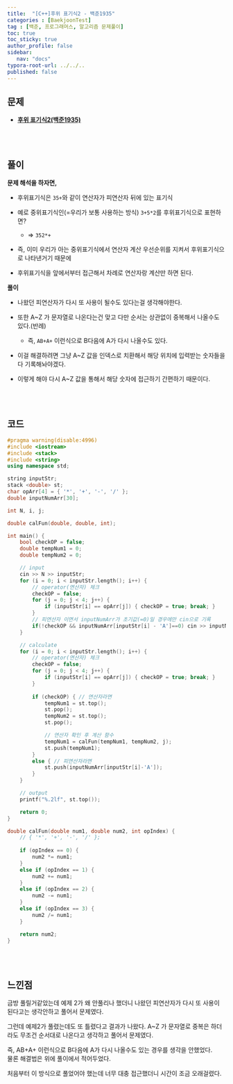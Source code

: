 ```yaml
---
title:  "[C++]후위 표기식2 - 백준1935"
categories : [BaekjoonTest]
tag : [백준, 프로그래머스, 알고리즘 문제풀이]
toc: true
toc_sticky: true
author_profile: false
sidebar:
   nav: "docs"
typora-root-url: ../../..
published: false
---
```




## 문제

* **[후위 표기식2(백준1935)](https://www.acmicpc.net/problem/1935)**

<br><br>

## 풀이

**문제 해석을 하자면,**

* 후위표기식은 `35+`와 같이 연산자가 피연산자 뒤에 있는 표기식
* 예로 중위표기식인(=우리가 보통 사용하는 방식) `3+5*2`를 후위표기식으로 표현하면?
  * => `352*+`

* 즉, 이미 우리가 아는 중위표기식에서 연산자 계산 우선순위를 지켜서 후위표기식으로 나타낸거기 때문에
* 후위표기식을 앞에서부터 접근해서 차례로 연산자랑 계산만 하면 된다.



**풀이**

* 나왔던 피연산자가 다시 또 사용이 될수도 있다는걸 생각해야한다.
* 또한 A~Z 가 문자열로 나온다는건 맞고 다만 순서는 상관없이 중복해서 나올수도 있다.(반례)
  * 즉, `AB+A+` 이런식으로 B다음에 A가 다시 나올수도 있다.

* 이걸 해결하려면 그냥 A~Z 값을 인덱스로 치환해서 해당 위치에 입력받는 숫자들을 다 기록해놔야겠다.
* 이렇게 해야 다시 A~Z 값을 통해서 해당 숫자에 접근하기 간편하기 때문이다.




<br><br>

## 코드

```c++
#pragma warning(disable:4996)
#include <iostream>
#include <stack>
#include <string>
using namespace std;

string inputStr;
stack <double> st;
char opArr[4] = { '*', '+', '-', '/' };
double inputNumArr[30];

int N, i, j;

double calFun(double, double, int);

int main() {
	bool checkOP = false;
	double tempNum1 = 0;
	double tempNum2 = 0;

	// input
	cin >> N >> inputStr;
	for (i = 0; i < inputStr.length(); i++) {
		// operator(연산자) 체크
		checkOP = false;
		for (j = 0; j < 4; j++) {
			if (inputStr[i] == opArr[j]) { checkOP = true; break; }
		}
		// 피연산자 이면서 inputNumArr가 초기값(=0)일 경우에만 cin으로 기록
		if(!checkOP && inputNumArr[inputStr[i] - 'A']==0) cin >> inputNumArr[inputStr[i] - 'A'];
	}

	// calculate
	for (i = 0; i < inputStr.length(); i++) {
		// operator(연산자) 체크
		checkOP = false;
		for (j = 0; j < 4; j++) {
			if (inputStr[i] == opArr[j]) { checkOP = true; break; }
		}
		
		if (checkOP) { // 연산자라면
			tempNum1 = st.top();
			st.pop();
			tempNum2 = st.top();
			st.pop();

			// 연산자 확인 후 계산 함수
			tempNum1 = calFun(tempNum1, tempNum2, j);
			st.push(tempNum1);
		}
		else { // 피연산자라면
			st.push(inputNumArr[inputStr[i]-'A']);
		}
	}

	// output
	printf("%.2lf", st.top());

	return 0;
}

double calFun(double num1, double num2, int opIndex) {
	// { '*', '+', '-', '/' };
	
	if (opIndex == 0) {
		num2 *= num1;
	}
	else if (opIndex == 1) {
		num2 += num1;
	}
	else if (opIndex == 2) {
		num2 -= num1;
	}
	else if (opIndex == 3) {
		num2 /= num1;
	}

	return num2;
}
```

<br><br>

## 느낀점

금방 풀릴거같았는데 예제 2가 왜 안풀리나 했더니
나왔던 피연산자가 다시 또 사용이 된다고는 생각안하고 풀어서 문제였다.

그런데 예제2가 풀렸는데도 또 틀렸다고 결과가 나왔다.
A~Z 가 문자열로 중복은 하더라도 무조건 순서대로 나온다고 생각하고 풀어서 문제였다.

즉, AB+A+ 이런식으로 B다음에 A가 다시 나올수도 있는 경우를 생각을 안했었다.  
물론 해결법은 위에 풀이에서 적어두었다.

처음부터 이 방식으로 풀었어야 했는데 너무 대충 접근했더니 시간이 조금 오래걸렸다.
